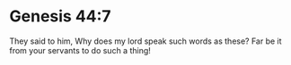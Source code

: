 # Genesis 44:7

They said to him, Why does my lord speak such words as these? Far be it from your servants to do such a thing!
